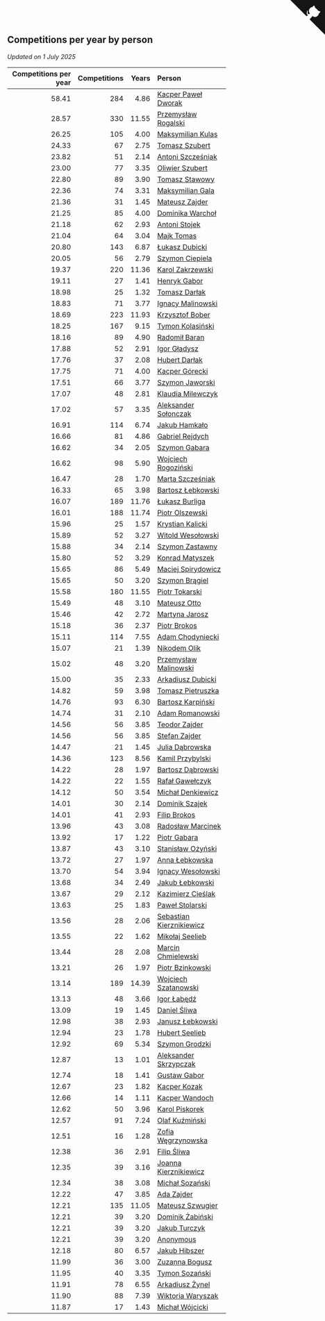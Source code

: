 ## Competitions per year by person

*Updated on  1 July 2025*

| Competitions per year | Competitions | Years | Person |
| ---: | ---: | ---: | :--- |
| 58.41 | 284 | 4.86 | [Kacper Paweł Dworak](https://www.worldcubeassociation.org/persons/2020DWOR01) |
| 28.57 | 330 | 11.55 | [Przemysław Rogalski](https://www.worldcubeassociation.org/persons/2013ROGA02) |
| 26.25 | 105 | 4.00 | [Maksymilian Kulas](https://www.worldcubeassociation.org/persons/2021KULA02) |
| 24.33 | 67 | 2.75 | [Tomasz Szubert](https://www.worldcubeassociation.org/persons/2022SZUB02) |
| 23.82 | 51 | 2.14 | [Antoni Szcześniak](https://www.worldcubeassociation.org/persons/2023SZCZ04) |
| 23.00 | 77 | 3.35 | [Oliwier Szubert](https://www.worldcubeassociation.org/persons/2022SZUB01) |
| 22.80 | 89 | 3.90 | [Tomasz Stawowy](https://www.worldcubeassociation.org/persons/2021STAW01) |
| 22.36 | 74 | 3.31 | [Maksymilian Gala](https://www.worldcubeassociation.org/persons/2022GALA01) |
| 21.36 | 31 | 1.45 | [Mateusz Zajder](https://www.worldcubeassociation.org/persons/2024ZAJD01) |
| 21.25 | 85 | 4.00 | [Dominika Warchoł](https://www.worldcubeassociation.org/persons/2021WARC01) |
| 21.18 | 62 | 2.93 | [Antoni Stojek](https://www.worldcubeassociation.org/persons/2022STOJ03) |
| 21.04 | 64 | 3.04 | [Majk Tomas](https://www.worldcubeassociation.org/persons/2022TOMA05) |
| 20.80 | 143 | 6.87 | [Łukasz Dubicki](https://www.worldcubeassociation.org/persons/2018DUBI01) |
| 20.05 | 56 | 2.79 | [Szymon Ciepiela](https://www.worldcubeassociation.org/persons/2022CIEP01) |
| 19.37 | 220 | 11.36 | [Karol Zakrzewski](https://www.worldcubeassociation.org/persons/2014ZAKR01) |
| 19.11 | 27 | 1.41 | [Henryk Gabor](https://www.worldcubeassociation.org/persons/2024GABO02) |
| 18.98 | 25 | 1.32 | [Tomasz Darłak](https://www.worldcubeassociation.org/persons/2024DARL01) |
| 18.83 | 71 | 3.77 | [Ignacy Malinowski](https://www.worldcubeassociation.org/persons/2021MALI02) |
| 18.69 | 223 | 11.93 | [Krzysztof Bober](https://www.worldcubeassociation.org/persons/2013BOBE01) |
| 18.25 | 167 | 9.15 | [Tymon Kolasiński](https://www.worldcubeassociation.org/persons/2016KOLA02) |
| 18.16 | 89 | 4.90 | [Radomił Baran](https://www.worldcubeassociation.org/persons/2020BARA02) |
| 17.88 | 52 | 2.91 | [Igor Gładysz](https://www.worldcubeassociation.org/persons/2022GLAD01) |
| 17.76 | 37 | 2.08 | [Hubert Darłak](https://www.worldcubeassociation.org/persons/2023DARL03) |
| 17.75 | 71 | 4.00 | [Kacper Górecki](https://www.worldcubeassociation.org/persons/2021GORE01) |
| 17.51 | 66 | 3.77 | [Szymon Jaworski](https://www.worldcubeassociation.org/persons/2021JAWO01) |
| 17.07 | 48 | 2.81 | [Klaudia Milewczyk](https://www.worldcubeassociation.org/persons/2022MILE05) |
| 17.02 | 57 | 3.35 | [Aleksander Sołonczak](https://www.worldcubeassociation.org/persons/2022SOLO01) |
| 16.91 | 114 | 6.74 | [Jakub Hamkało](https://www.worldcubeassociation.org/persons/2018HAMK01) |
| 16.66 | 81 | 4.86 | [Gabriel Rejdych](https://www.worldcubeassociation.org/persons/2020REJD01) |
| 16.62 | 34 | 2.05 | [Szymon Gabara](https://www.worldcubeassociation.org/persons/2023GABA01) |
| 16.62 | 98 | 5.90 | [Wojciech Rogoziński](https://www.worldcubeassociation.org/persons/2019ROGO04) |
| 16.47 | 28 | 1.70 | [Marta Szcześniak](https://www.worldcubeassociation.org/persons/2023SZCZ07) |
| 16.33 | 65 | 3.98 | [Bartosz Łebkowski](https://www.worldcubeassociation.org/persons/2021LEBK01) |
| 16.07 | 189 | 11.76 | [Łukasz Burliga](https://www.worldcubeassociation.org/persons/2013BURL01) |
| 16.01 | 188 | 11.74 | [Piotr Olszewski](https://www.worldcubeassociation.org/persons/2013OLSZ02) |
| 15.96 | 25 | 1.57 | [Krystian Kalicki](https://www.worldcubeassociation.org/persons/2023KALI10) |
| 15.89 | 52 | 3.27 | [Witold Wesołowski](https://www.worldcubeassociation.org/persons/2022WESO01) |
| 15.88 | 34 | 2.14 | [Szymon Zastawny](https://www.worldcubeassociation.org/persons/2023ZAST01) |
| 15.80 | 52 | 3.29 | [Konrad Matyszek](https://www.worldcubeassociation.org/persons/2022MATY02) |
| 15.65 | 86 | 5.49 | [Maciej Spirydowicz](https://www.worldcubeassociation.org/persons/2020SPIR01) |
| 15.65 | 50 | 3.20 | [Szymon Brągiel](https://www.worldcubeassociation.org/persons/2022BRAG03) |
| 15.58 | 180 | 11.55 | [Piotr Tokarski](https://www.worldcubeassociation.org/persons/2013TOKA01) |
| 15.49 | 48 | 3.10 | [Mateusz Otto](https://www.worldcubeassociation.org/persons/2022OTTO01) |
| 15.46 | 42 | 2.72 | [Martyna Jarosz](https://www.worldcubeassociation.org/persons/2022JARO01) |
| 15.18 | 36 | 2.37 | [Piotr Brokos](https://www.worldcubeassociation.org/persons/2023BROK01) |
| 15.11 | 114 | 7.55 | [Adam Chodyniecki](https://www.worldcubeassociation.org/persons/2017CHOD02) |
| 15.07 | 21 | 1.39 | [Nikodem Olik](https://www.worldcubeassociation.org/persons/2024OLIK01) |
| 15.02 | 48 | 3.20 | [Przemysław Malinowski](https://www.worldcubeassociation.org/persons/2022MALI01) |
| 15.00 | 35 | 2.33 | [Arkadiusz Dubicki](https://www.worldcubeassociation.org/persons/2023DUBI01) |
| 14.82 | 59 | 3.98 | [Tomasz Pietruszka](https://www.worldcubeassociation.org/persons/2021PIET01) |
| 14.76 | 93 | 6.30 | [Bartosz Karpiński](https://www.worldcubeassociation.org/persons/2019KARP03) |
| 14.74 | 31 | 2.10 | [Adam Romanowski](https://www.worldcubeassociation.org/persons/2023ROMA10) |
| 14.56 | 56 | 3.85 | [Teodor Zajder](https://www.worldcubeassociation.org/persons/2021ZAJD03) |
| 14.56 | 56 | 3.85 | [Stefan Zajder](https://www.worldcubeassociation.org/persons/2021ZAJD02) |
| 14.47 | 21 | 1.45 | [Julia Dąbrowska](https://www.worldcubeassociation.org/persons/2024DABR01) |
| 14.36 | 123 | 8.56 | [Kamil Przybylski](https://www.worldcubeassociation.org/persons/2016PRZY01) |
| 14.22 | 28 | 1.97 | [Bartosz Dąbrowski](https://www.worldcubeassociation.org/persons/2023DABR07) |
| 14.22 | 22 | 1.55 | [Rafał Gawełczyk](https://www.worldcubeassociation.org/persons/2023GAWE01) |
| 14.12 | 50 | 3.54 | [Michał Denkiewicz](https://www.worldcubeassociation.org/persons/2021DENK01) |
| 14.01 | 30 | 2.14 | [Dominik Szajek](https://www.worldcubeassociation.org/persons/2023SZAJ01) |
| 14.01 | 41 | 2.93 | [Filip Brokos](https://www.worldcubeassociation.org/persons/2022BROK03) |
| 13.96 | 43 | 3.08 | [Radosław Marcinek](https://www.worldcubeassociation.org/persons/2022MARC05) |
| 13.92 | 17 | 1.22 | [Piotr Gabara](https://www.worldcubeassociation.org/persons/2024GABA02) |
| 13.87 | 43 | 3.10 | [Stanisław Ożyński](https://www.worldcubeassociation.org/persons/2022OZYN01) |
| 13.72 | 27 | 1.97 | [Anna Łebkowska](https://www.worldcubeassociation.org/persons/2023LEBK04) |
| 13.70 | 54 | 3.94 | [Ignacy Wesołowski](https://www.worldcubeassociation.org/persons/2021WESO01) |
| 13.68 | 34 | 2.49 | [Jakub Łebkowski](https://www.worldcubeassociation.org/persons/2023LEBK01) |
| 13.67 | 29 | 2.12 | [Kazimierz Cieślak](https://www.worldcubeassociation.org/persons/2023CIES01) |
| 13.63 | 25 | 1.83 | [Paweł Stolarski](https://www.worldcubeassociation.org/persons/2023STOL04) |
| 13.56 | 28 | 2.06 | [Sebastian Kierznikiewicz](https://www.worldcubeassociation.org/persons/2023KIER02) |
| 13.55 | 22 | 1.62 | [Mikołaj Seelieb](https://www.worldcubeassociation.org/persons/2023SEEL04) |
| 13.44 | 28 | 2.08 | [Marcin Chmielewski](https://www.worldcubeassociation.org/persons/2023CHMI01) |
| 13.21 | 26 | 1.97 | [Piotr Bzinkowski](https://www.worldcubeassociation.org/persons/2023BZIN01) |
| 13.14 | 189 | 14.39 | [Wojciech Szatanowski](https://www.worldcubeassociation.org/persons/2011SZAT01) |
| 13.13 | 48 | 3.66 | [Igor Łabędź](https://www.worldcubeassociation.org/persons/2021LABE01) |
| 13.09 | 19 | 1.45 | [Daniel Śliwa](https://www.worldcubeassociation.org/persons/2024SLIW01) |
| 12.98 | 38 | 2.93 | [Janusz Łebkowski](https://www.worldcubeassociation.org/persons/2022LEBK01) |
| 12.94 | 23 | 1.78 | [Hubert Seelieb](https://www.worldcubeassociation.org/persons/2023SEEL02) |
| 12.92 | 69 | 5.34 | [Szymon Grodzki](https://www.worldcubeassociation.org/persons/2020GROD01) |
| 12.87 | 13 | 1.01 | [Aleksander Skrzypczak](https://www.worldcubeassociation.org/persons/2024SKRZ01) |
| 12.74 | 18 | 1.41 | [Gustaw Gabor](https://www.worldcubeassociation.org/persons/2024GABO01) |
| 12.67 | 23 | 1.82 | [Kacper Kozak](https://www.worldcubeassociation.org/persons/2023KOZA05) |
| 12.66 | 14 | 1.11 | [Kacper Wandoch](https://www.worldcubeassociation.org/persons/2024WAND01) |
| 12.62 | 50 | 3.96 | [Karol Piskorek](https://www.worldcubeassociation.org/persons/2021PISK01) |
| 12.57 | 91 | 7.24 | [Olaf Kuźmiński](https://www.worldcubeassociation.org/persons/2018KUZM02) |
| 12.51 | 16 | 1.28 | [Zofia Węgrzynowska](https://www.worldcubeassociation.org/persons/2024WEGR01) |
| 12.38 | 36 | 2.91 | [Filip Śliwa](https://www.worldcubeassociation.org/persons/2022SLIW01) |
| 12.35 | 39 | 3.16 | [Joanna Kierznikiewicz](https://www.worldcubeassociation.org/persons/2022KIER01) |
| 12.34 | 38 | 3.08 | [Michał Sozański](https://www.worldcubeassociation.org/persons/2022SOZA02) |
| 12.22 | 47 | 3.85 | [Ada Zajder](https://www.worldcubeassociation.org/persons/2021ZAJD01) |
| 12.21 | 135 | 11.05 | [Mateusz Szwugier](https://www.worldcubeassociation.org/persons/2014SZWU01) |
| 12.21 | 39 | 3.20 | [Dominik Żabiński](https://www.worldcubeassociation.org/persons/2022ZABI01) |
| 12.21 | 39 | 3.20 | [Jakub Turczyk](https://www.worldcubeassociation.org/persons/2022TURC02) |
| 12.21 | 39 | 3.20 | [Anonymous](https://www.worldcubeassociation.org/persons/2022ANON03) |
| 12.18 | 80 | 6.57 | [Jakub Hibszer](https://www.worldcubeassociation.org/persons/2018HIBS01) |
| 11.99 | 36 | 3.00 | [Zuzanna Bogusz](https://www.worldcubeassociation.org/persons/2022BOGU01) |
| 11.95 | 40 | 3.35 | [Tymon Sozański](https://www.worldcubeassociation.org/persons/2022SOZA01) |
| 11.91 | 78 | 6.55 | [Arkadiusz Żynel](https://www.worldcubeassociation.org/persons/2018ZYNE01) |
| 11.90 | 88 | 7.39 | [Wiktoria Waryszak](https://www.worldcubeassociation.org/persons/2018WARY01) |
| 11.87 | 17 | 1.43 | [Michał Wójcicki](https://www.worldcubeassociation.org/persons/2024WOJC01) |


<a href="https://github.com/maxidragon/wca_statistics_pl" class="github-corner" aria-label="View source on Github"><svg width="80" height="80" viewBox="0 0 250 250" style="fill:#151513; color:#fff; position: absolute; top: 0; border: 0; right: 0;" aria-hidden="true"><path d="M0,0 L115,115 L130,115 L142,142 L250,250 L250,0 Z"></path><path d="M128.3,109.0 C113.8,99.7 119.0,89.6 119.0,89.6 C122.0,82.7 120.5,78.6 120.5,78.6 C119.2,72.0 123.4,76.3 123.4,76.3 C127.3,80.9 125.5,87.3 125.5,87.3 C122.9,97.6 130.6,101.9 134.4,103.2" fill="currentColor" style="transform-origin: 130px 106px;" class="octo-arm"></path><path d="M115.0,115.0 C114.9,115.1 118.7,116.5 119.8,115.4 L133.7,101.6 C136.9,99.2 139.9,98.4 142.2,98.6 C133.8,88.0 127.5,74.4 143.8,58.0 C148.5,53.4 154.0,51.2 159.7,51.0 C160.3,49.4 163.2,43.6 171.4,40.1 C171.4,40.1 176.1,42.5 178.8,56.2 C183.1,58.6 187.2,61.8 190.9,65.4 C194.5,69.0 197.7,73.2 200.1,77.6 C213.8,80.2 216.3,84.9 216.3,84.9 C212.7,93.1 206.9,96.0 205.4,96.6 C205.1,102.4 203.0,107.8 198.3,112.5 C181.9,128.9 168.3,122.5 157.7,114.1 C157.9,116.9 156.7,120.9 152.7,124.9 L141.0,136.5 C139.8,137.7 141.6,141.9 141.8,141.8 Z" fill="currentColor" class="octo-body"></path></svg></a><style>.github-corner:hover .octo-arm{animation:octocat-wave 560ms ease-in-out}@keyframes octocat-wave{0%,100%{transform:rotate(0)}20%,60%{transform:rotate(-25deg)}40%,80%{transform:rotate(10deg)}}@media (max-width:500px){.github-corner:hover .octo-arm{animation:none}.github-corner .octo-arm{animation:octocat-wave 560ms ease-in-out}}</style>
